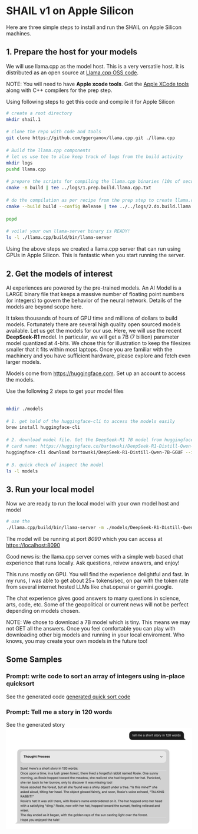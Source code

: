 # SHAIL v1 on Apple Silicon

Here are three simple steps to install and run the SHAIL on Apple Silicon machines.

## 1. Prepare the host for your models

We will use llama.cpp as the model host. This is a very versatile host.
It is distributed as an open source at [Llama.cpp OSS code](https://github.com/ggerganov/llama.cpp).

NOTE: You will need to have **Apple xcode tools**.
Get the [Apple XCode tools](https://developer.apple.com/xcode/resources/) along with  C++ compilers for the prep step.

Using following steps to get this code and compile it for Apple Silicon

```sh
# create a root directory
mkdir shail.1

# clone the repo with code and tools
git clone https://github.com/ggerganov/llama.cpp.git ./llama.cpp

# Build the llama.cpp components
# let us use tee to also keep track of logs from the build activity
mkdir logs
pushd llama.cpp

# prepare the scripts for compiling the llama.cpp binaries (10s of seconds)
cmake -B build | tee ../logs/1.prep.build.llama.cpp.txt

# do the compilation as per recipe from the prep step to create llama.cpp binaries (2-3 minutes)
cmake --build build --config Release | tee ../../logs/2.do.build.llama.cpp.txt

popd

# voila! your own llama-server binary is READY!
ls -l ./llama.cpp/build/bin/llama-server
```

Using the above steps we created a llama.cpp server that can run using GPUs in Apple Silicon.
This is fantastic when you start running the server.

## 2. Get the models of interest

AI experiences are powered by the pre-trained models.
An AI Model is a LARGE binary file that keeps a massive number of floating point numbers (or integers)
to govern the behavior of the neural network. Details of the models are beyond scope here.

It takes thousands of hours of GPU time and millions of dollars to build models.
Fortunately there are several high quality open sourced models available.
Let us get the models for our use. Here, we will use the recent **DeepSeek-R1** model.
In particular, we will get a 7B (7 billion) parameter model quantized at 4-bits.
We chose this for illustration to keep the filesizes smaller that it fits within most laptops.
Once you are familiar with the machinery and you have sufficient hardware,
 please explore and fetch even larger models.

 Models come from <https://huggingface.com>. Set up an account to access the models.

 Use the following 2 steps to get your model files

```sh

mkdir ./models

# 1. get hold of the huggingface-cli to access the models easily
brew install huggingface-cli

# 2. download model file. Get the DeepSeek-R1 7B model from huggingface
# card name: https://huggingface.co/bartowski/DeepSeek-R1-Distill-Qwen-7B-GGUF
huggingface-cli download bartowski/DeepSeek-R1-Distill-Qwen-7B-GGUF --include "DeepSeek-R1-Distill-Qwen-7B-Q4_K_L.gguf" --local-dir ./models

# 3. quick check of inspect the model
ls -l models 
```

## 3. Run your local model

Now we are ready to run the local model with your own model host and model

```sh
# use the 
./llama.cpp/build/bin/llama-server -m ./models/DeepSeek-R1-Distill-Qwen-7B-Q4_K_L.gguf --port 8090
```

The model will be running at port *8090* which you can access at <https://localhost:8090>

Good news is: the llama.cpp server comes with a simple web based chat experience that runs locally.
Ask questions, reivew answers, and enjoy!

This runs mostly on GPU. You will find the experience delightful and fast.
In my runs, I was able to get about 25+ tokens/sec, on par with the token rate from several internet hosted LLMs like chat.openai or gemini.google.

The chat experience gives good answers to many questions in science, arts, code, etc.
Some of the geopolitical or current news will not be perfect depending on models chosen.

NOTE: We chose to download a 7B model which is tiny. This means we may not GET all the answers.
Once you feel comfortable you can play with downloading other big models and running in your local enviroment. Who knows, you may create your own models in the future too!

## Some Samples

### Prompt: write code to sort an array of integers using in-place quicksort

See the generated code [generated quick sort code](./samples/quick_sort_1.py)

### Prompt: Tell me a story in 120 words

See the generated story ![generated story](./samples/story1.png)
